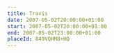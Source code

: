 ```yaml
---
title: Travis
date: 2007-05-02T20:00:00+01:00
start: 2007-05-02T20:00:00+01:00
end: 2007-05-02T23:00:00+01:00
placeId: 849VQHM8+HQ
---
```

